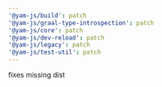 ```yaml
---
'@yam-js/build': patch
'@yam-js/graal-type-introspection': patch
'@yam-js/core': patch
'@yam-js/dev-reload': patch
'@yam-js/legacy': patch
'@yam-js/test-util': patch
---
```


fixes missing dist
